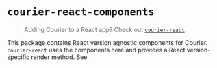 # `courier-react-components`

> Adding Courier to a React app? Check out [`courier-react`](../courier-react/).

This package contains React version agnostic components for Courier. `courier-react`
uses the components here and provides a React version-specific render method. See

